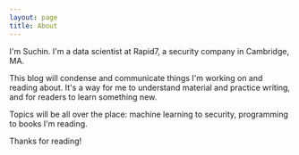 ```yaml
---
layout: page
title: About
---
```


I'm Suchin. I'm a data scientist at Rapid7, a security company in Cambridge, MA.

This blog will condense and communicate things I'm working on and reading about. It's a way for me to understand
material and practice writing, and for readers to learn something new.

Topics will be all over the place: machine learning to security, programming to books I'm reading.

Thanks for reading!
